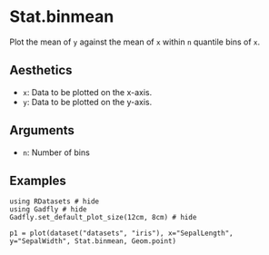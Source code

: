 # Stat.binmean

Plot the mean of `y` against the mean of `x` within `n` quantile bins of `x`.

## Aesthetics

  * `x`: Data to be plotted on the x-axis.
  * `y`: Data to be plotted on the y-axis.

## Arguments

  * `n`: Number of bins

## Examples

```@example 1
using RDatasets # hide
using Gadfly # hide
Gadfly.set_default_plot_size(12cm, 8cm) # hide
```

```@example 1
p1 = plot(dataset("datasets", "iris"), x="SepalLength", y="SepalWidth", Stat.binmean, Geom.point)
```
